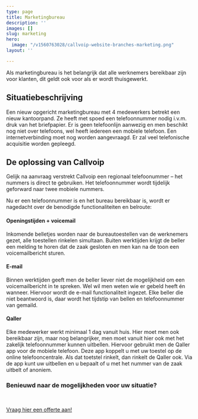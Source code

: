 ```yaml
---
type: page
title: Marketingbureau
description: ''
images: []
slug: marketing
hero:
  image: "/v1560763028/callvoip-website-branches-marketing.png"
layout: ''

---
```

Als marketingbureau is het belangrijk dat alle werknemers bereikbaar zijn voor klanten, dit geldt ook voor als er wordt thuisgewerkt.

## Situatiebeschrijving

Een nieuw opgericht marketingbureau met 4 medewerkers betrekt een nieuw kantoorpand. Ze heeft met spoed een telefoonnummer nodig i.v.m. druk van het briefpapier. Er is geen telefoonlijn aanwezig en men beschikt nog niet over telefoons, wel heeft iedereen een mobiele telefoon. Een internetverbinding moet nog worden aangevraagd. Er zal veel telefonische acquisitie worden gepleegd.

## De oplossing van Callvoip

Gelijk na aanvraag verstrekt Callvoip een  regionaal telefoonummer – het nummers is direct te gebruiken. Het telefoonnummer wordt tijdelijk geforward naar twee mobiele nummers.

Nu er een telefoonnummer is en het bureau bereikbaar is, wordt er nagedacht over de benodigde functionaliteiten en belroute:

#### Openingstijden + voicemail

Inkomende belletjes worden naar de bureautoestellen van de werknemers gezet, alle toestellen rinkelen simultaan. Buiten werktijden krijgt de beller een melding te horen dat de zaak gesloten en men kan na de toon een voicemailbericht sturen. 

#### E-mail

Binnen werktijden geeft men de beller liever niet de mogelijkheid om een voicemailbericht in te spreken. Wel wil men weten wie er gebeld heeft én wanneer. Hiervoor wordt de e-mail functionaliteit ingezet. Elke beller die niet beantwoord is, daar wordt het tijdstip van bellen en telefoonnummer van gemaild. 

#### Qaller

Elke medewerker werkt minimaal 1 dag vanuit huis. Hier moet men ook bereikbaar zijn, maar nog belangrijker, men moet vanuit hier ook met het zakelijk telefoonnummer kunnen uitbellen. Hiervoor gebruikt men de Qaller app voor de mobiele telefoon. Deze app koppelt u met uw toestel op de online telefooncentrale. Als dat toetstel rinkelt, dan rinkelt de Qaller ook. Via de app kunt uw uitbellen en u bepaalt of u met het nummer van de zaak uitbelt of anoniem. 

### Benieuwd naar de mogelijkheden voor uw situatie?

<br>

<a href="/offerte/" class="button">Vraag hier een offerte aan!</a>